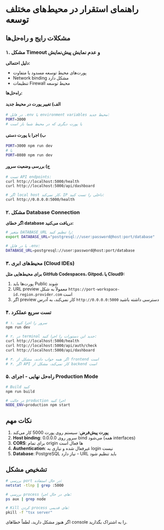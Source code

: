 # راهنمای استقرار در محیط‌های مختلف توسعه

## مشکلات رایج و راه‌حل‌ها

### ۱. مشکل Timeout و عدم نمایش پیش‌نمایش

**دلیل احتمالی:**
- پورت‌های محیط توسعه مسدود یا متفاوت
- Network binding مشکل دارد
- تنظیمات Firewall محیط توسعه

**راه‌حل‌ها:**

#### الف) تغییر پورت در محیط جدید
```bash
# در فایل .env یا environment variables محیط جدید:
PORT=3000
# یا پورت دیگری که در محیط شما باز است
```

#### ب) اجرا با پورت دستی
```bash
PORT=3000 npm run dev
# یا
PORT=8080 npm run dev
```

#### ج) بررسی وضعیت سرور
```bash
# تست API endpoints:
curl http://localhost:5000/health
curl http://localhost:5000/api/dashboard

# اگر local host کار نمی‌کند، IP داخلی را تست کنید:
curl http://0.0.0.0:5000/health
```

### ۲. مشکل Database Connection

**اگر خطای database دریافت می‌کنید:**

```bash
# متغیر DATABASE_URL را تنظیم کنید:
export DATABASE_URL="postgresql://user:password@host:port/database"

# یا در فایل .env:
DATABASE_URL=postgresql://user:password@host:port/database
```

### ۳. محیط‌های ابری (Cloud IDEs)

**برای محیط‌هایی مثل GitHub Codespaces، Gitpod، یا Cloud9:**

1. پورت‌ها باید Public شوند
2. URL preview معمولاً به شکل `https://port-workspace-id.region.provider.com` است
3. اگر preview کار نمی‌کند، به آدرس `http://0.0.0.0:5000` دسترسی داشته باشید

### ۴. تست سریع عملکرد

```bash
# ۱. سرور را اجرا کنید
npm run dev

# ۲. در terminal جدید این دستورات را اجرا کنید:
curl http://localhost:5000/health
curl http://localhost:5000/api/auth/check
curl http://localhost:5000/api/dashboard

# ۳. اگر همه جواب دادند، مشکل از frontend است
# ۴. اگر API کار نمی‌کند، مشکل از backend است
```

### ۵. راه‌حل نهایی - اجرای Production Mode

```bash
# Build کنید
npm run build

# در حالت production اجرا کنید
NODE_ENV=production npm start
```

## نکات مهم

1. **پورت پیش‌فرض**: سیستم روی پورت 5000 کار می‌کند
2. **Host binding**: سرور روی 0.0.0.0 bind می‌شود (همه interfaces)
3. **CORS**: برای تمام origin ها فعال است
4. **Authentication**: غیرفعال شده و نیازی به login نیست
5. **Database**: PostgreSQL نیاز دارد - URL باید تنظیم شود

## تشخیص مشکل

```bash
# بررسی port در حال استفاده:
netstat -tlnp | grep :5000

# بررسی process های در حال اجرا:
ps aux | grep node

# Kill کردن process های قدیمی:
pkill -f "tsx server"
```

اگر هنوز مشکل دارید، لطفاً خطاهای console را به اشتراک بگذارید.
